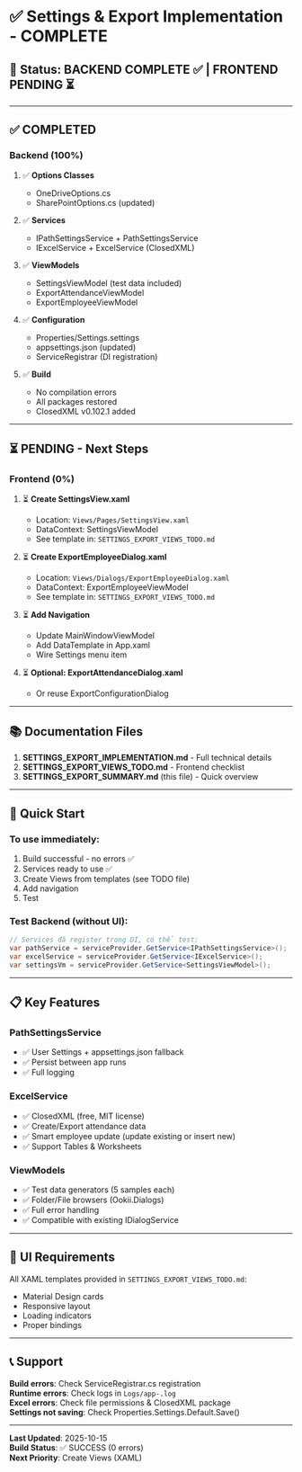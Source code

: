 # ✅ Settings & Export Implementation - COMPLETE

## 🎯 Status: BACKEND COMPLETE ✅ | FRONTEND PENDING ⏳

---

## ✅ COMPLETED

### Backend (100%)
1. ✅ **Options Classes**
   - OneDriveOptions.cs
   - SharePointOptions.cs (updated)

2. ✅ **Services**
   - IPathSettingsService + PathSettingsService
   - IExcelService + ExcelService (ClosedXML)

3. ✅ **ViewModels**
   - SettingsViewModel (test data included)
   - ExportAttendanceViewModel
   - ExportEmployeeViewModel

4. ✅ **Configuration**
   - Properties/Settings.settings
   - appsettings.json (updated)
   - ServiceRegistrar (DI registration)

5. ✅ **Build**
   - No compilation errors
   - All packages restored
   - ClosedXML v0.102.1 added

---

## ⏳ PENDING - Next Steps

### Frontend (0%)
1. ⏳ **Create SettingsView.xaml**
   - Location: `Views/Pages/SettingsView.xaml`
   - DataContext: SettingsViewModel
   - See template in: `SETTINGS_EXPORT_VIEWS_TODO.md`

2. ⏳ **Create ExportEmployeeDialog.xaml**
   - Location: `Views/Dialogs/ExportEmployeeDialog.xaml`
   - DataContext: ExportEmployeeViewModel
   - See template in: `SETTINGS_EXPORT_VIEWS_TODO.md`

3. ⏳ **Add Navigation**
   - Update MainWindowViewModel
   - Add DataTemplate in App.xaml
   - Wire Settings menu item

4. ⏳ **Optional: ExportAttendanceDialog.xaml**
   - Or reuse ExportConfigurationDialog

---

## 📚 Documentation Files

1. **SETTINGS_EXPORT_IMPLEMENTATION.md** - Full technical details
2. **SETTINGS_EXPORT_VIEWS_TODO.md** - Frontend checklist
3. **SETTINGS_EXPORT_SUMMARY.md** (this file) - Quick overview

---

## 🚀 Quick Start

### To use immediately:
1. Build successful - no errors ✅
2. Services ready to use ✅
3. Create Views from templates (see TODO file)
4. Add navigation
5. Test

### Test Backend (without UI):
```csharp
// Services đã register trong DI, có thể test:
var pathService = serviceProvider.GetService<IPathSettingsService>();
var excelService = serviceProvider.GetService<IExcelService>();
var settingsVm = serviceProvider.GetService<SettingsViewModel>();
```

---

## 📋 Key Features

### PathSettingsService
- ✅ User Settings + appsettings.json fallback
- ✅ Persist between app runs
- ✅ Full logging

### ExcelService
- ✅ ClosedXML (free, MIT license)
- ✅ Create/Export attendance data
- ✅ Smart employee update (update existing or insert new)
- ✅ Support Tables & Worksheets

### ViewModels
- ✅ Test data generators (5 samples each)
- ✅ Folder/File browsers (Ookii.Dialogs)
- ✅ Full error handling
- ✅ Compatible with existing IDialogService

---

## 🎨 UI Requirements

All XAML templates provided in `SETTINGS_EXPORT_VIEWS_TODO.md`:
- Material Design cards
- Responsive layout
- Loading indicators
- Proper bindings

---

## 📞 Support

**Build errors**: Check ServiceRegistrar.cs registration  
**Runtime errors**: Check logs in `Logs/app-.log`  
**Excel errors**: Check file permissions & ClosedXML package  
**Settings not saving**: Check Properties.Settings.Default.Save()

---

**Last Updated**: 2025-10-15  
**Build Status**: ✅ SUCCESS (0 errors)  
**Next Priority**: Create Views (XAML)
